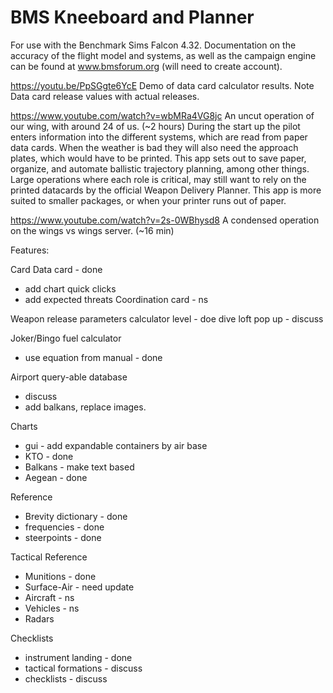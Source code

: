 # BMS Kneeboard and Planner


For use with the Benchmark Sims Falcon 4.32.
Documentation on the accuracy of the flight model and systems, as well as
the campaign engine can be found at www.bmsforum.org (will need to create account).

https://youtu.be/PpSGgte6YcE
Demo of data card calculator results.  Note Data card release values with actual releases.  

https://www.youtube.com/watch?v=wbMRa4VG8jc
An uncut operation of our wing, with around 24 of us. (~2 hours) 
During the start up the pilot enters information into the different systems, which are read from 
paper data cards. When the weather is bad they will also need the approach plates, which would 
have to be printed. This app sets out to save paper, organize, and automate ballistic trajectory 
planning, among other things. Large operations where each role is critical, may still want to 
rely on the printed datacards by the official Weapon Delivery Planner. This app is more suited to 
smaller packages, or when your printer runs out of paper.

https://www.youtube.com/watch?v=2s-0WBhysd8
A condensed operation on the wings vs wings server. (~16 min)

Features:

Card
Data card - done
- add chart quick clicks
- add expected threats
Coordination card - ns


Weapon release parameters calculator
level - doe
dive
loft
pop up - discuss

Joker/Bingo fuel calculator
- use equation from manual - done

Airport query-able database
- discuss
- add balkans, replace images.

Charts
- gui - add expandable containers by air base
- KTO - done
- Balkans - make text based
- Aegean - done

Reference
- Brevity dictionary - done
- frequencies - done
- steerpoints - done

Tactical Reference
- Munitions - done
- Surface-Air - need update
- Aircraft - ns
- Vehicles - ns
- Radars

Checklists
- instrument landing - done
- tactical formations - discuss
- checklists - discuss
